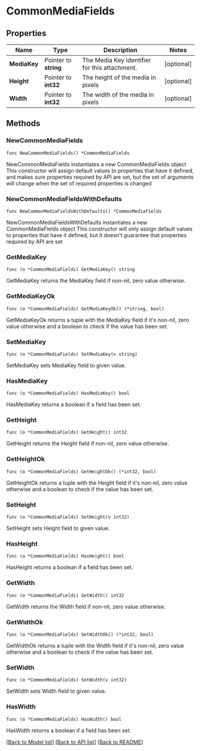 # CommonMediaFields

## Properties

Name | Type | Description | Notes
------------ | ------------- | ------------- | -------------
**MediaKey** | Pointer to **string** | The Media Key identifier for this attachment. | [optional] 
**Height** | Pointer to **int32** | The height of the media in pixels | [optional] 
**Width** | Pointer to **int32** | The width of the media in pixels | [optional] 

## Methods

### NewCommonMediaFields

`func NewCommonMediaFields() *CommonMediaFields`

NewCommonMediaFields instantiates a new CommonMediaFields object
This constructor will assign default values to properties that have it defined,
and makes sure properties required by API are set, but the set of arguments
will change when the set of required properties is changed

### NewCommonMediaFieldsWithDefaults

`func NewCommonMediaFieldsWithDefaults() *CommonMediaFields`

NewCommonMediaFieldsWithDefaults instantiates a new CommonMediaFields object
This constructor will only assign default values to properties that have it defined,
but it doesn't guarantee that properties required by API are set

### GetMediaKey

`func (o *CommonMediaFields) GetMediaKey() string`

GetMediaKey returns the MediaKey field if non-nil, zero value otherwise.

### GetMediaKeyOk

`func (o *CommonMediaFields) GetMediaKeyOk() (*string, bool)`

GetMediaKeyOk returns a tuple with the MediaKey field if it's non-nil, zero value otherwise
and a boolean to check if the value has been set.

### SetMediaKey

`func (o *CommonMediaFields) SetMediaKey(v string)`

SetMediaKey sets MediaKey field to given value.

### HasMediaKey

`func (o *CommonMediaFields) HasMediaKey() bool`

HasMediaKey returns a boolean if a field has been set.

### GetHeight

`func (o *CommonMediaFields) GetHeight() int32`

GetHeight returns the Height field if non-nil, zero value otherwise.

### GetHeightOk

`func (o *CommonMediaFields) GetHeightOk() (*int32, bool)`

GetHeightOk returns a tuple with the Height field if it's non-nil, zero value otherwise
and a boolean to check if the value has been set.

### SetHeight

`func (o *CommonMediaFields) SetHeight(v int32)`

SetHeight sets Height field to given value.

### HasHeight

`func (o *CommonMediaFields) HasHeight() bool`

HasHeight returns a boolean if a field has been set.

### GetWidth

`func (o *CommonMediaFields) GetWidth() int32`

GetWidth returns the Width field if non-nil, zero value otherwise.

### GetWidthOk

`func (o *CommonMediaFields) GetWidthOk() (*int32, bool)`

GetWidthOk returns a tuple with the Width field if it's non-nil, zero value otherwise
and a boolean to check if the value has been set.

### SetWidth

`func (o *CommonMediaFields) SetWidth(v int32)`

SetWidth sets Width field to given value.

### HasWidth

`func (o *CommonMediaFields) HasWidth() bool`

HasWidth returns a boolean if a field has been set.


[[Back to Model list]](../README.md#documentation-for-models) [[Back to API list]](../README.md#documentation-for-api-endpoints) [[Back to README]](../README.md)


